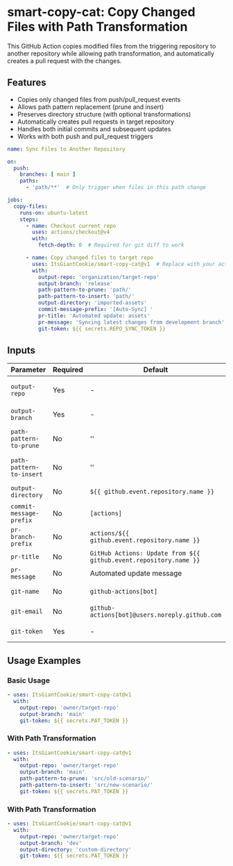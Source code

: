 # smart-copy-cat: Copy Changed Files with Path Transformation

This GitHub Action copies modified files from the triggering repository to another repository while allowing path transformation, and automatically creates a pull request with the changes.

## Features

- Copies only changed files from push/pull_request events
- Allows path pattern replacement (prune and insert)
- Preserves directory structure (with optional transformations)
- Automatically creates pull requests in target repository
- Handles both initial commits and subsequent updates
- Works with both push and pull_request triggers

```yaml
name: Sync Files to Another Repository

on:
  push:
    branches: [ main ]
    paths:
      - 'path/**'  # Only trigger when files in this path change

jobs:
  copy-files:
    runs-on: ubuntu-latest
    steps:
      - name: Checkout current repo
        uses: actions/checkout@v4
        with:
          fetch-depth: 0  # Required for git diff to work

      - name: Copy changed files to target repo
        uses: ItsGiantCookie/smart-copy-cat@v1  # Replace with your actual action reference
        with:
          output-repo: 'organization/target-repo'
          output-branch: 'release'
          path-pattern-to-prune: 'path/'
          path-pattern-to-insert: 'path/'
          output-directory: 'imported-assets'
          commit-message-prefix: '[Auto-Sync] '
          pr-title: 'Automated update: assets'
          pr-message: 'Syncing latest changes from development branch'
          git-token: ${{ secrets.REPO_SYNC_TOKEN }}
```

## Inputs

| Parameter | Required | Default | Description |
|-----------|----------|---------|-------------|
| `output-repo` | Yes | - | Target repository (format: `owner/repo`) |
| `output-branch` | Yes | - | Target branch for PR |
| `path-pattern-to-prune` | No | '' | Path segment to remove (e.g., `Path/File`) |
| `path-pattern-to-insert` | No | '' | Replacement path segment (e.g., `alteredPath/File`) |
| `output-directory` | No | `${{ github.event.repository.name }}` | Base directory in target repo |
| `commit-message-prefix` | No | `[actions] ` | Prefix for commit messages |
| `pr-branch-prefix` | No | `actions/${{ github.event.repository.name }}` | PR branch prefix |
| `pr-title` | No | `GitHub Actions: Update from ${{ github.event.repository.name }}` | PR title |
| `pr-message` | No | Automated update message | PR description |
| `git-name` | No | `github-actions[bot]` | Git committer name |
| `git-email` | No | `github-actions[bot]@users.noreply.github.com` | Git committer email |
| `git-token` | Yes | - | PAT with repo write access |

## Usage Examples

### Basic Usage
```yaml
- uses: ItsGiantCookie/smart-copy-cat@v1
  with:
    output-repo: 'owner/target-repo'
    output-branch: 'main'
    git-token: ${{ secrets.PAT_TOKEN }}
```
### With Path Transformation
```yaml
- uses: ItsGiantCookie/smart-copy-cat@v1
  with:
    output-repo: 'owner/target-repo'
    output-branch: 'main'
    path-pattern-to-prune: 'src/old-scenario/'
    path-pattern-to-insert: 'src/new-scenario/'
    git-token: ${{ secrets.PAT_TOKEN }}
```

### With Path Transformation
```yaml
- uses: ItsGiantCookie/smart-copy-cat@v1
  with:
    output-repo: 'owner/target-repo'
    output-branch: 'dev'
    output-directory: 'custom-directory'
    git-token: ${{ secrets.PAT_TOKEN }}
```
